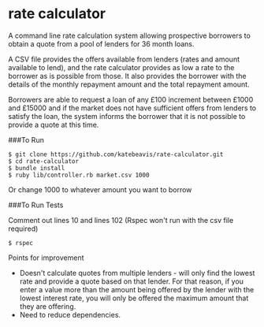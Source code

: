 # rate calculator

A command line rate calculation system allowing prospective borrowers to obtain a quote from a pool of lenders for 36 month loans.



A CSV file provides the offers available from lenders (rates and amount available to lend), and the rate calculator provides as low a rate to the borrower as is possible from those. It also provides the borrower with the details of the monthly repayment amount and the total repayment amount.

Borrowers are able to request a loan of any £100 increment between £1000 and £15000 and if the market does not have sufficient offers from lenders to satisfy the loan, the system informs the borrower that it is not possible to provide a quote at this time.

###To Run
```
$ git clone https://github.com/katebeavis/rate-calculator.git
$ cd rate-calculator
$ bundle install
$ ruby lib/controller.rb market.csv 1000
```
Or change 1000 to whatever amount you want to borrow

###To Run Tests

Comment out lines 10 and lines 102 (Rspec won't run with the csv file required)

```
$ rspec
```

Points for improvement
- Doesn't calculate quotes from multiple lenders - will only find the lowest rate and provide a quote based on that lender. For that reason, if you enter a value more than the amount being offered by the lender with the lowest interest rate, you will only be offered the maximum amount that they are offering.
- Need to reduce dependencies.
